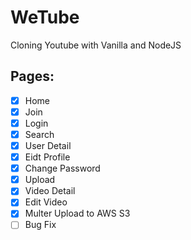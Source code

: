 # WeTube

Cloning Youtube with Vanilla and NodeJS

## Pages:

- [x] Home
- [x] Join
- [x] Login
- [x] Search
- [x] User Detail
- [x] Eidt Profile
- [x] Change Password
- [x] Upload
- [x] Video Detail
- [x] Edit Video
- [x] Multer Upload to AWS S3
- [ ] Bug Fix
